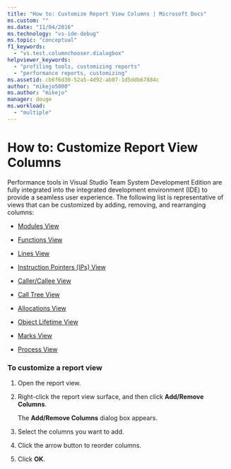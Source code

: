 ```yaml
---
title: "How to: Customize Report View Columns | Microsoft Docs"
ms.custom: ""
ms.date: "11/04/2016"
ms.technology: "vs-ide-debug"
ms.topic: "conceptual"
f1_keywords: 
  - "vs.test.columnchooser.dialogbox"
helpviewer_keywords: 
  - "profiling tools, customizing reports"
  - "performance reports, customizing"
ms.assetid: cb6f6d30-52a5-4d92-ab07-1d5ddb67884c
author: "mikejo5000"
ms.author: "mikejo"
manager: douge
ms.workload: 
  - "multiple"
---
```

# How to: Customize Report View Columns
Performance tools in Visual Studio Team System Development Edition  are fully integrated into the integrated development environment (IDE) to provide a seamless user experience. The following list is representative of views that can be customized by adding, removing, and rearranging columns:  
  
-   [Modules View](../profiling/modules-view.md)  
  
-   [Functions View](../profiling/functions-view.md)  
  
-   [Lines View](../profiling/lines-view.md)  
  
-   [Instruction Pointers (IPs) View](../profiling/instruction-pointers-ips-view.md)  
  
-   [Caller/Callee View](../profiling/caller-callee-view.md)  
  
-   [Call Tree View](../profiling/call-tree-view.md)  
  
-   [Allocations View](../profiling/dotnet-memory-allocations-view.md)  
  
-   [Object Lifetime View](../profiling/object-lifetime-view.md)  
  
-   [Marks View](../profiling/marks-view.md)  
  
-   [Process View](../profiling/process-view.md)  
  
### To customize a report view  
  
1.  Open the report view.  
  
2.  Right-click the report view surface, and then click **Add/Remove Columns**.  
  
     The **Add/Remove Columns** dialog box appears.  
  
3.  Select the columns you want to add.  
  
4.  Click the arrow button to reorder columns.  
  
5.  Click **OK**.